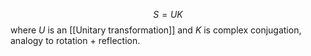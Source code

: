 $$S = UK$$where $U$ is an [[Unitary transformation]] and $K$ is complex conjugation, analogy to rotation + reflection.